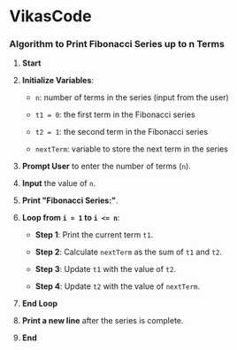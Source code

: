 # VikasCode

### Algorithm to Print Fibonacci Series up to n Terms
1. **Start**
2. **Initialize Variables**:

   - `n`: number of terms in the series (input from the user)

   - `t1 = 0`: the first term in the Fibonacci series

   - `t2 = 1`: the second term in the Fibonacci series

   - `nextTerm`: variable to store the next term in the series

3. **Prompt User** to enter the number of terms (`n`).

4. **Input** the value of `n`.

5. **Print "Fibonacci Series:"**.

6. **Loop from `i = 1` to `i <= n`**:

   - **Step 1**: Print the current term `t1`.

   - **Step 2**: Calculate `nextTerm` as the sum of `t1` and `t2`.

   - **Step 3**: Update `t1` with the value of `t2`.

   - **Step 4**: Update `t2` with the value of `nextTerm`.

7. **End Loop**

8. **Print a new line** after the series is complete.

9. **End**